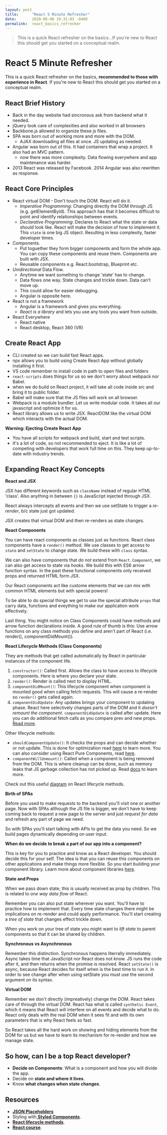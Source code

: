 ```yaml
---
layout: post
title:      "React 5 Minute Refresher"
date:       2020-06-08 19:31:03 -0400
permalink:  react_basics_refresher
---
```


> This is a quick React refresher on the basics...If you're new to React this should get you started on a conceptual realm. 

# React 5 Minute Refresher

This is a quick React refresher on the basics, **recommended to those with experience in React**. If you're new to React this should get you started on a conceptual realm. 

## React Brief History

- Back in the day website had sincronous ask from backend what it needed.
- jQuery took care of complexities and also worked in all browsers
- Backbone.js allowed to organize these js files.
- SPA was born out of working more and more with the DOM.
    -   AJAX downloading all files at once. JS updating as needed.
- Angular was born out of this. It had containers that wrap a project. It also had an MVC pattern.
    -    now there was more complexity. Data flowing everywhere and app maintenance was harder.
- 2013 React was released by Facebook. 2014 Angular was also rewritten as response.

## React Core Principles

-  React virtual DOM - Don't touch the DOM. React will do it. 
   - *Imperative Programming*: Changing directly the DOM through JS (e.g. getElementById). This approach has that it becomes difficult to point and identify relationships between events.
   - *Declarative Programming*: Declares to React what the state or data should look like. React will make the decision of how to implement it. This `state` is one big JS object. Resulting in less complexity, faster developer times. 
- Components. 
  - Put toguether they form bigger components and form the whole app. You can copy these components and reuse them. Components are built with JSX.
  - Reusable components e.g. React.bootstrap, Blueprint etc.
- *Unidirectional* Data Flow.
  - Anytime we want something to change 'state' has to change.
  - Data flows one way. State changes and trickle down. Data can't move up.
  - This could allow for easier debugging.
  - Angular is opposite here.
- React is not a framework
  - Angular is a framework and gives you everything. 
  - *React is a library* and lets you use any tools you want from outside.
- React Everywhere
  - React native
  - React desktop, React 360 (VR)

## Create React App

- CLI created so we can build fast React apps.
- npx allows you to build using Create React App without globally installing it first.
- VS code remember to install code in path to open files and folders
- `react-scripts` does things for us so we don't worry about webpack nor Babel. 
- when we do build on React project, it will take all code inside src and bring it to public folder.
- Babel will make sure that the JS files will work on all browser.
- Webpack is a module bundler. Let us write modular code. It takes all our javascript and optimize it for us.
- React library allows us to write JSX. ReactDOM like the virtual DOM which interacts with the actual DOM.

**Warning: Ejecting Create React App**

- You have all scripts for webpack and build, start and test scripts.
- It's a lot of code, so not recommended to eject. It is like a lot of competing with developers that work full time on this. They keep up-to-date with industry trends.

## Expanding React Key Concepts

**React and JSX**

JSX has different keywords such as `className` instead of regular HTML 'class'. Also anything in between `{}` is JavaScript injected through JSX.

React always intercepts all events and then we use setState to trigger a *re-render*, b/c state just got updated. 

JSX creates that virtual DOM and then re-renders as state changes.

**React Components**

You can have react components as classes just as functions. React class components have a `render()` method. We use classes to get access to `state` and `setState` to change state. We build these with `class` syntax.

We can also have components that *do not* extend from `React.Component`, we can also get access to state via *hooks*. We build this with ES6 arrow function syntax. In the past these functional components only received props and returned HTML form JSX.

Our React components act like custome elements that we can mix with common HTML elements but with special powers! 

To be able to do special things we get to use the special attribute `props` that carry data, functions and eveything to make our application work effectively.

Last thing. You might notice on Class Components could have methods and arrow function declarations inside. A good rule of thumb is this: Use arrow functions on any class methods you define and aren't part of React (i.e. render(), componentDidMount()).

**React Lifecycle Methods (Class Components)**

They are methods that get called automatically by React in particular instances of the component life.

1. `constructor()`: Called first. Allows the class to have access to lifecycle components. Here is where you declare your state.
2. `render()`: Render is called next to display HTML.
3. `componentDidMount()`: This lifecycle component when component is mounted good when calling fetch requests. This will cause a re-render so `render()` gets called again.
4. `componentDidUpdate`: Any updates brings your component to updating phase. React here selectively changes parts of the DOM and it *doesn't remount the component*. `componentDidUpdate` is called after update. Here you can do additional fetch calls as you compare prev and new props. [Read more](https://reactjs.org/docs/react-component.html#componentdidupdate).

Other lifecycle methods:

- `shouldComponentUpdate()`: It checks the props and can decide whether or not update. This is done for optimization read [here](https://reactjs.org/docs/react-component.html#shouldcomponentupdate) to learn more. You can also consider using React Pure Components, read [here](https://reactjs.org/docs/react-api.html#reactpurecomponent).
- `componentWillUnmount()`: Called when a component is being removed from the DOM. This is where cleanup can be done, such as memory leaks that JS garbage collection has not picked up. Read [docs](https://reactjs.org/docs/react-component.html#componentwillunmount) to learn more.

Check out this useful [diagram](https://projects.wojtekmaj.pl/react-lifecycle-methods-diagram/) on React lifecycle methods.


**Birth of SPAs**

Before you used to make requests to the backend you'll visit one or another page. Now with SPAs although the JS file is bigger, we don't have to keep coming back to request a new page to the server and just *request for data* and refresh any part of page we need. 

So with SPAs you'll start talking with APIs to get the data you need. So we build pages dynamically depending on user input.

**When do we decide to break a part of our app into a component?**

This is key for you to practice and know as a React developer. You should decide this for your self. The idea is that you can reuse this components on other applications and make things more flexible. So you start building your component library. Learn more about component libraries [here](http://fbohz.com/component_library_storybook). 

**State and Props**

When we pass down state, this is usually received as prop by children. This is related to *one way data flow* of React. 

Remember you can also put state wherever you want. You'll have to practice how to implement that. Every time state changes there might be implications on re-render and could apply performance. You'll start creating a *tree of state* that changes effect trickle down.

When you work on your tree of state you might want to *lift state* to parent components so that it can be shared by children. 

**Synchronous vs Asynchronous**

Remember this distinction. Synchronous happens literrally immediately. Async takes time that JavaScript nor React does not know. JS runs the code after it, and then returns when the promise is resolved. React `setState()` is async, because React decides for itself when is the best time to run it. In order to see change after when using setState you must use the second argument on its syntax.

**Virtual DOM**

Remember we don't directly (impreatively) change the DOM. React takes care of through the virtual DOM. React has what is called `synthetic Event`, which it means that React will interfere on all events and decide what to do. React only deals with the real DOM when it sees fit and with its own parameters that is why React feels so fast. 

So React takes all the hard work on showing and hiding elements from the DOM for us but we have to learn its mechanism for re-render and how we manage state. 


## So how, can I be a top React developer?

- **Decide on Components**: What is a component and how you will divide the app.
- Decide on **state and where it lives**.
- Know **what changes when state changes**.

## Resources

- [**JSON Placeholders**](https://jsonplaceholder.typicode.com/)
- Styling with[ **Styled Components**](https://www.youtube.com/watch?v=feYJ5D7VknE&feature=emb_title).
- [**React lifecycle methods**](https://projects.wojtekmaj.pl/react-lifecycle-methods-diagram/).
- [**React course**](https://www.udemy.com/course/complete-react-developer-zero-to-mastery/).